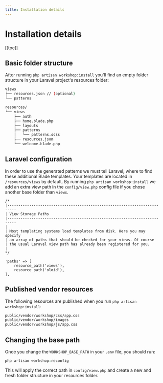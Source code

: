 ```yaml
---
title: Installation details
---
```

# Installation details

[[toc]]

## Basic folder structure
After running `php artisan workshop:install` you'll find an empty folder structure in your Laravel project's resources
folder:

```bash
views
├── resources.json // (optional)
└── patterns
```

```bash
resources/
└── views
    ├── auth
    ├── home.blade.php
    ├── layouts
    ├── patterns
    │   └── patterns.scss
    ├── resources.json
    └── welcome.blade.php
```

## Laravel configuration
In order to use the generated patterns we must tell Laravel, where to find these additional Blade templates.
Your templates are located in `/resources/views` by default. By running `php artisan workshop:install` we add an 
extra view path in the `config/view.php` config file if you chose another base folder than `views`.

```php{14}
/*
|--------------------------------------------------------------------------
| View Storage Paths
|--------------------------------------------------------------------------
|
| Most templating systems load templates from disk. Here you may specify
| an array of paths that should be checked for your views. Of course
| the usual Laravel view path has already been registered for you.
|
*/

'paths' => [
    resource_path('views'),
    resource_path('oloid'),
],
```

## Published vendor resources
The following resources are published when you run `php artisan workshop:install`:
```bash
public/vendor/workshop/css/app.css
public/vendor/workshop/images
public/vendor/workshop/js/app.css
```

## Changing the base path
Once you change the `WORKSHOP_BASE_PATH` in your `.env` file, you should run:
```php
php artisan workshop:reconfig
``` 
This will apply the correct path in `config/view.php` and create a new and fresh folder structure in your resources folder.